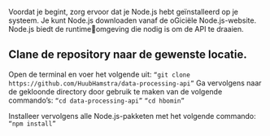 Voordat je begint, zorg ervoor dat je Node.js hebt geïnstalleerd op je systeem. 
Je kunt Node.js downloaden vanaf de oGiciële Node.js-website. Node.js biedt de runtimeomgeving die nodig is om de API te draaien. 

## Clane de repository naar de gewenste locatie.  
Open de terminal en voer het volgende uit: 
```“git clone https://github.com/HuubHamstra/data-processing-api”```
Ga vervolgens naar de gekloonde directory door gebruik te maken van de volgende 
commando’s:
```“cd data-processing-api”```
```“cd hbomin”```

Installeer vervolgens alle Node.js-pakketen met het volgende commando: 
```“npm install” ```

